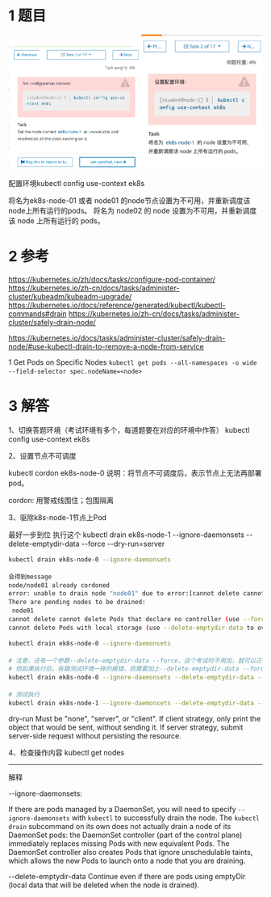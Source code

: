 
# 1 题目

![](image/2cka20240429174539%201.png)

配置环境kubectl config use-context ek8s

将名为ek8s-node-01 或者 node01 的node节点设置为不可用，并重新调度该node上所有运行的pods。
将名为 node02 的 node 设置为不可用，并重新调度该 node 上所有运行的 pods。


# 2 参考
https://kubernetes.io/zh/docs/tasks/configure-pod-container/
https://kubernetes.io/zh-cn/docs/tasks/administer-cluster/kubeadm/kubeadm-upgrade/
https://kubernetes.io/docs/reference/generated/kubectl/kubectl-commands#drain
https://kubernetes.io/zh-cn/docs/tasks/administer-cluster/safely-drain-node/

https://kubernetes.io/docs/tasks/administer-cluster/safely-drain-node/#use-kubectl-drain-to-remove-a-node-from-service

1 Get Pods on Specific Nodes
`kubectl get pods --all-namespaces -o wide --field-selector spec.nodeName=<node>`

# 3 解答

1、切换答题环境（考试环境有多个，每道题要在对应的环境中作答）
kubectl config use-context ek8s


2、设置节点不可调度

kubectl cordon ek8s-node-0
说明：将节点不可调度后，表示节点上无法再部署pod。

cordon: 用警戒线围住；包围隔离


3、驱除k8s-node-1节点上Pod

最好一步到位 执行这个 
kubectl drain ek8s-node-1 --ignore-daemonsets --delete-emptydir-data --force --dry-run=server


```sh
kubectl drain ek8s-node-0 --ignore-daemonsets

会得到message
node/node01 already cordoned
error: unable to drain node "node01" due to error:[cannot delete cannot delete Pods that declare no controller (use --force to override): default/11-factor-app, default/foo, default/my-csi-app, cannot delete Pods with local storage (use --delete-emptydir-data to override): kube-system/metrics-server-85bc58ccff-ggb5q], continuing command...
There are pending nodes to be drained:
 node01
cannot delete cannot delete Pods that declare no controller (use --force to override): default/11-factor-app, default/foo, default/my-csi-app
cannot delete Pods with local storage (use --delete-emptydir-data to override): kube-system/metrics-server-85bc58ccff-ggb5q

```


```sh
kubectl drain ek8s-node-0 --ignore-daemonsets

# 注意，还有一个参数--delete-emptydir-data --force，这个考试时不用加，就可以正常 draini node02 的。
# 但如果执行后，有跟测试环境一样的报错，则需要加上--delete-emptydir-data --force，会强制将 pod 移除。
kubectl drain ek8s-node-0 --ignore-daemonsets --delete-emptydir-data --force

# 测试执行
kubectl drain ek8s-node-1 --ignore-daemonsets --delete-emptydir-data --force --dry-run=server
```


dry-run
Must be "none", "server", or "client". If client strategy, only print the object that would be sent, without sending it. If server strategy, submit server-side request without persisting the resource. 

4、检查操作内容
kubectl get nodes


 ---
 解释 

--ignore-daemonsets: 

If there are pods managed by a DaemonSet, you will need to specify `--ignore-daemonsets` with `kubectl` to successfully drain the node. The `kubectl drain` subcommand on its own does not actually drain a node of its DaemonSet pods:  the DaemonSet controller (part of the control plane) immediately replaces missing Pods with new equivalent Pods. The DaemonSet controller also creates Pods that ignore unschedulable taints, which allows the new Pods to launch onto a node that you are draining.

--delete-emptydir-data
Continue even if there are pods using emptyDir (local data that will be deleted when the node is drained).
